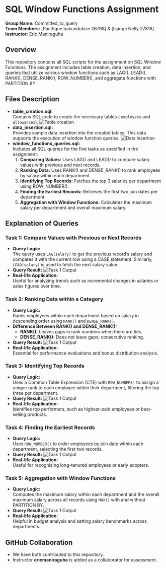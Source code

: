 # SQL Window Functions Assignment

**Group Name:** Committed_to_query  
**Team Members:**  [Pacifique bakundukize  26798] & [Isange Nelly 27818]
**Instructor:** Eric Maniraguha

## Overview

This repository contains all SQL scripts for the assignment on SQL Window Functions.
 The assignment includes table creation, data insertion, and queries that utilize
 various window functions such as LAG(), LEAD(), RANK(), DENSE_RANK(), ROW_NUMBER(),
 and aggregate functions with PARTITION BY.

## Files Description

- **table_creation.sql:**  
  Contains SQL code to create the necessary tables ( `employees` and `allowances`).
![Table creation](./screenshots/table_create.png)
- **data_insertion.sql:**  
  Provides sample data insertion into the created tables. This data supports the execution
   of window function queries.
![Data insertion](./screenshots/insert.png)
- **window_functions_queries.sql:**  
  Includes all SQL queries for the five tasks as specified in the assignment:
  1. **Comparing Values:** Uses LAG() and LEAD() to compare salary values with previous
  and next records.
  2. **Ranking Data:** Uses RANK() and DENSE_RANK() to rank employees by salary within
   each department.
  3. **Identifying Top Records:** Fetches the top 3 salaries per department using ROW_NUMBER().
  4. **Finding the Earliest Records:** Retrieves the first two join dates per department.
  5. **Aggregation with Window Functions:** Calculates the maximum salary per department
  and overall maximum salary.

## Explanation of Queries

### Task 1: Compare Values with Previous or Next Records

- **Query Logic:**  
  The query uses `LAG(salary)` to get the previous record’s salary and compares it with
   the current row using a CASE statement. Similarly, `LEAD(salary)` is used to fetch
   the next salary value.
- **Query Result:**
![Task 1 Output](./screenshots/task1.png)
- **Real-life Application:**  
  Useful for analyzing trends such as incremental changes in salaries or sales figures over time.

### Task 2: Ranking Data within a Category

- **Query Logic:**  
  Ranks employees within each department based on salary in descending order
  using `RANK()` and `DENSE_RANK()`.
- **Difference Between RANK() and DENSE_RANK():**  
  - **RANK():** Leaves gaps in rank numbers when there are ties.
  - **DENSE_RANK():** Does not leave gaps; consecutive ranking.
- **Query Result:**
![Task 1 Output](./screenshots/task2.png)
- **Real-life Application:**  
  Essential for performance evaluations and bonus distribution analysis.

### Task 3: Identifying Top Records

- **Query Logic:**  
  Uses a Common Table Expression (CTE) with `ROW_NUMBER()` to assign a unique rank to each
   employee within their department, filtering the top three per department.
- **Query Result:**
![Task 1 Output](./screenshots/task3.png)
- **Real-life Application:**  
  Identifies top performers, such as highest-paid employees or best-selling products.

### Task 4: Finding the Earliest Records

- **Query Logic:**  
  Uses `ROW_NUMBER()` to order employees by join date within each department, selecting
  the first two records.
- **Query Result:**
![Task 1 Output](./screenshots/task4.png)
- **Real-life Application:**  
  Useful for recognizing long-tenured employees or early adopters.

### Task 5: Aggregation with Window Functions

- **Query Logic:**  
  Computes the maximum salary within each department and the overall maximum salary across
  all records using `MAX()` with and without PARTITION BY.
- **Query Result:**
![Task 1 Output](./screenshots/task5.png)
- **Real-life Application:**  
  Helpful in budget analysis and setting salary benchmarks across departments.

## GitHub Collaboration

- We have both contributed to this repository.  
- Instructor **ericmaniraguha** is added as a collaborator for assessment.
